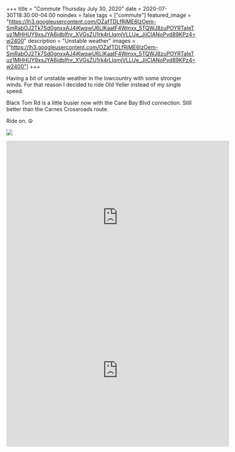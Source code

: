 +++
title =  "Commute Thursday July 30, 2020"
date = 2020-07-30T18:30:00-04:00
noindex = false
tags = ["commute"]
featured_image = "https://lh3.googleusercontent.com/OZafTDLfRjME6IzOem-SmRabOJ2Tk7Sd0gnxxAJ4jKwqwU6LlKaatF4Wmxx_5TQWJ8zuPOYRTaIeTuz1MHHUY9xsJYA6idbIfnr_XVGsZU1rk4rLlqmjVLLUe_JiiClANoPvd89KPz4=w2400"
description = "Unstable weather"
images = ["https://lh3.googleusercontent.com/OZafTDLfRjME6IzOem-SmRabOJ2Tk7Sd0gnxxAJ4jKwqwU6LlKaatF4Wmxx_5TQWJ8zuPOYRTaIeTuz1MHHUY9xsJYA6idbIfnr_XVGsZU1rk4rLlqmjVLLUe_JiiClANoPvd89KPz4=w2400"]
+++

Having a bit of unstable weather in the lowcountry with some stronger winds. For that reason I decided to ride Old Yeller instead of my single speed.

Black Tom Rd is a little busier now with the Cane Bay Blvd connection. Still better than the Carnes Crossroads route.

Ride on. ☮

<a href='https://lh3.googleusercontent.com/OZafTDLfRjME6IzOem-SmRabOJ2Tk7Sd0gnxxAJ4jKwqwU6LlKaatF4Wmxx_5TQWJ8zuPOYRTaIeTuz1MHHUY9xsJYA6idbIfnr_XVGsZU1rk4rLlqmjVLLUe_JiiClANoPvd89KPz4=w2400'><img src='https://lh3.googleusercontent.com/OZafTDLfRjME6IzOem-SmRabOJ2Tk7Sd0gnxxAJ4jKwqwU6LlKaatF4Wmxx_5TQWJ8zuPOYRTaIeTuz1MHHUY9xsJYA6idbIfnr_XVGsZU1rk4rLlqmjVLLUe_JiiClANoPvd89KPz4=w2400'></a>

<iframe height='405' width='590' frameborder='0' allowtransparency='true' scrolling='no' src='https://www.strava.com/activities/3837398049/embed/6b0e4dda6d058dcfbed7038e309fca654d757d96'></iframe>

<iframe height='405' width='590' frameborder='0' allowtransparency='true' scrolling='no' src='https://www.strava.com/activities/3840682950/embed/6bc39b4ad85a91cb994c8d24ac4d311fd4e4b811'></iframe>
